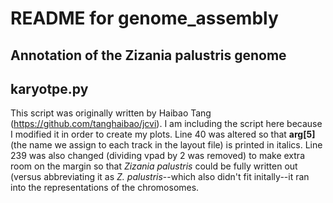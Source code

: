 # README for genome_assembly
## Annotation of the Zizania palustris genome


## karyotpe.py
This script was originally written by Haibao Tang (https://github.com/tanghaibao/jcvi). I am including the script here because I modified it in order to create my plots. Line 40 was altered so that **arg[5]** (the name we assign to each track in the layout file) is printed in italics. Line 239 was also changed (dividing vpad by 2 was removed) to make extra room on the margin so that _Zizania palustris_ could be fully written out (versus abbreviating it as _Z. palustris_--which also didn't fit initally--it ran into the representations of the chromosomes.
